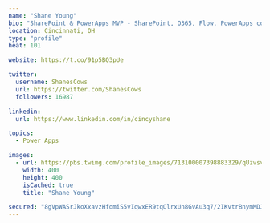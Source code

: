 ```yaml
---
name: "Shane Young"
bio: "SharePoint & PowerApps MVP - SharePoint, O365, Flow, PowerApps consulting? @PowerApps911 | Pure Snark? You found it."
location: Cincinnati, OH
type: "profile"
heat: 101

website: https://t.co/91p5BQ3pUe

twitter:
  username: ShanesCows
  url: https://twitter.com/ShanesCows
  followers: 16987

linkedin:
  url: https://www.linkedin.com/in/cincyshane

topics:
  - Power Apps

images:
  - url: https://pbs.twimg.com/profile_images/713100007398883329/qUzvsvQ3_400x400.jpg
    width: 400
    height: 400
    isCached: true
    title: "Shane Young"

secured: "8gVpWASrJkoXxavzHfomiS5vIqwxER9tqQlrxUn8GvAu3q7/2IKvtrBnymMDJphP+NmTgcFKwkIxSjPCavmtXUlZcKfmUPv/3YgPB8KI6hpFbHuJWoTWp7fP2DcDzsvJL4AHYWr11zXXBdX9tk3pusdXdr8kPjtr8x7afNQMs8A1B8VhQip6JcSyaFBejSt2rpvREcVF1j5qq954MqISZJoTuc//KCju96wnx++xbFQt5BDtqGITbP+VCM3aoaYFUMzFERWZTU9D3q5SvMTec0Krbgr1Bp3X2rpcub0u/kdCbTzQTg4KHvhzwRIYnjML03GByEDPGm2ysv7RKbtMXlZlXDzO7d6BGcUDvlUVPcoOaF8DPUPyLMPbVZIvd7ojBInZz4QgucAtgnCRqDdzwCeRc+XM0OlBfW8BIfjfm6g=;VlDHtCGDsSjNSz02V07ATg=="
---
```



